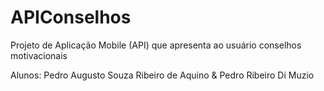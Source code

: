 # APIConselhos

Projeto de Aplicação Mobile (API) que apresenta ao usuário conselhos motivacionais


Alunos: Pedro Augusto Souza Ribeiro de Aquino & Pedro Ribeiro Di Muzio
